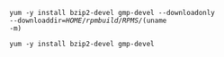 

<code>yum -y install bzip2-devel gmp-devel --downloadonly --downloaddir=$HOME/rpmbuild/RPMS/$(uname -m)</code>

<code>yum -y install bzip2-devel gmp-devel</code>
